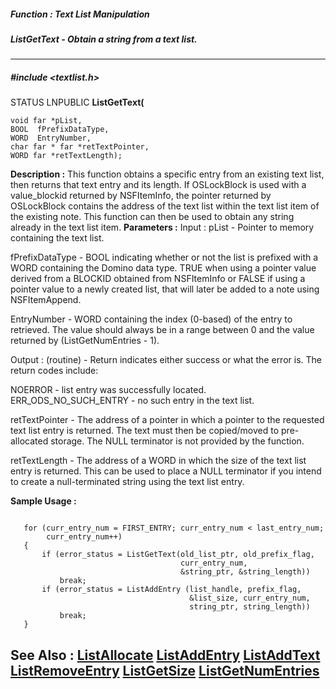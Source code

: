 ##### Function : Text List Manipulation
##### ListGetText - Obtain a string from a text list.
---
##### #include <textlist.h>
STATUS LNPUBLIC **ListGetText(**

	void far *pList,
	BOOL  fPrefixDataType,
	WORD  EntryNumber,
	char far * far *retTextPointer,
	WORD far *retTextLength);
**Description :**
This function obtains a specific entry from an existing text list, then returns 
that text entry and its length.  If OSLockBlock is used with a value_blockid 
returned by NSFItemInfo, the pointer returned by OSLockBlock contains the 
address of the text list within the text list item of the existing note.  This 
function can then be used to obtain any string already in the text list item. 
**Parameters :**
Input :
pList  -  Pointer to memory containing the text list.

fPrefixDataType  -  BOOL indicating whether or not the list is prefixed with a WORD containing the Domino data type.  TRUE when using a pointer value derived from a BLOCKID obtained from NSFItemInfo or FALSE if using a pointer value to a newly created list, that will later be added to a note using NSFItemAppend.

EntryNumber  -  WORD containing the index (0-based) of the entry to retrieved.   The value should always be in a range between 0 and the value returned by (ListGetNumEntries - 1).

Output :
(routine)  -  Return indicates either success or what the error is. The return codes include:

NOERROR - list entry was successfully located.
ERR_ODS_NO_SUCH_ENTRY -  no such entry in the text list.


retTextPointer  -  The address of a pointer in which a pointer to the requested text list entry is returned.  The text must then be copied/moved to pre-allocated storage.  The NULL terminator is not provided by the function.

retTextLength  -  The address of a WORD in which the size of the text list entry is returned.  This can be used to place a NULL terminator if you intend to create a null-terminated string using the text list entry.

**Sample Usage :**
```

   for (curr_entry_num = FIRST_ENTRY; curr_entry_num < last_entry_num;
        curr_entry_num++)
   {
       if (error_status = ListGetText(old_list_ptr, old_prefix_flag,
                                      curr_entry_num,
                                      &string_ptr, &string_length))
           break;
       if (error_status = ListAddEntry (list_handle, prefix_flag,
                                        &list_size, curr_entry_num,
                                        string_ptr, string_length))
           break;
   }

```
**See Also :**
[ListAllocate](D:/md_files/ListAllocate.md)
[ListAddEntry](D:/md_files/ListAddEntry.md)
[ListAddText](D:/md_files/ListAddText.md)
[ListRemoveEntry](D:/md_files/ListRemoveEntry.md)
[ListGetSize](D:/md_files/ListGetSize.md)
[ListGetNumEntries](D:/md_files/ListGetNumEntries.md)
---

